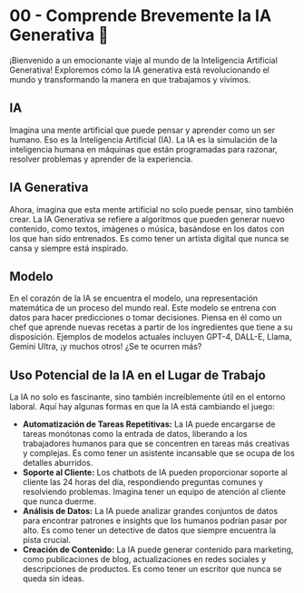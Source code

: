 # 00 - Comprende Brevemente la IA Generativa 🤖

¡Bienvenido a un emocionante viaje al mundo de la Inteligencia Artificial Generativa! Exploremos cómo la IA generativa está revolucionando el mundo y transformando la manera en que trabajamos y vivimos.

## IA

Imagina una mente artificial que puede pensar y aprender como un ser humano. Eso es la Inteligencia Artificial (IA). La IA es la simulación de la inteligencia humana en máquinas que están programadas para razonar, resolver problemas y aprender de la experiencia.

## IA Generativa

Ahora, imagina que esta mente artificial no solo puede pensar, sino también crear. La IA Generativa se refiere a algoritmos que pueden generar nuevo contenido, como textos, imágenes o música, basándose en los datos con los que han sido entrenados. Es como tener un artista digital que nunca se cansa y siempre está inspirado.

## Modelo

En el corazón de la IA se encuentra el modelo, una representación matemática de un proceso del mundo real. Este modelo se entrena con datos para hacer predicciones o tomar decisiones. Piensa en él como un chef que aprende nuevas recetas a partir de los ingredientes que tiene a su disposición. Ejemplos de modelos actuales incluyen GPT-4, DALL-E, Llama, Gemini Ultra, ¡y muchos otros! ¿Se te ocurren más?

## Uso Potencial de la IA en el Lugar de Trabajo

La IA no solo es fascinante, sino también increíblemente útil en el entorno laboral. Aquí hay algunas formas en que la IA está cambiando el juego:

- **Automatización de Tareas Repetitivas:** La IA puede encargarse de tareas monótonas como la entrada de datos, liberando a los trabajadores humanos para que se concentren en tareas más creativas y complejas. Es como tener un asistente incansable que se ocupa de los detalles aburridos.
- **Soporte al Cliente:** Los chatbots de IA pueden proporcionar soporte al cliente las 24 horas del día, respondiendo preguntas comunes y resolviendo problemas. Imagina tener un equipo de atención al cliente que nunca duerme.
- **Análisis de Datos:** La IA puede analizar grandes conjuntos de datos para encontrar patrones e insights que los humanos podrían pasar por alto. Es como tener un detective de datos que siempre encuentra la pista crucial.
- **Creación de Contenido:** La IA puede generar contenido para marketing, como publicaciones de blog, actualizaciones en redes sociales y descripciones de productos. Es como tener un escritor que nunca se queda sin ideas.